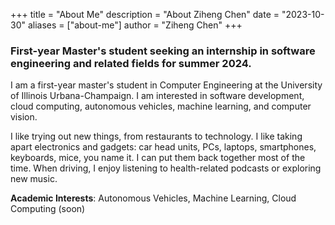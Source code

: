 +++
title = "About Me"
description = "About Ziheng Chen"
date = "2023-10-30"
aliases = ["about-me"]
author = "Ziheng Chen"
+++

### First-year Master's student seeking an internship in software engineering and related fields for summer 2024.
I am a first-year master's student in Computer Engineering at the University of Illinois Urbana-Champaign. I am interested in software development, cloud computing, autonomous vehicles, machine learning, and computer vision. 

I like trying out new things, from restaurants to technology. I like taking apart electronics and gadgets: car head units, PCs, laptops, smartphones, keyboards, mice, you name it. I can put them back together most of the time. When driving, I enjoy listening to health-related podcasts or exploring new music.


**Academic Interests**: Autonomous Vehicles, Machine Learning, Cloud Computing (soon)